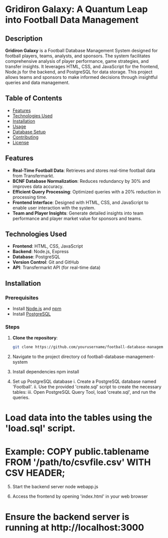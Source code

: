 # Gridiron Galaxy: A Quantum Leap into Football Data Management

## Description

**Gridiron Galaxy** is a Football Database Management System designed for football players, teams, analysts, and sponsors. The system facilitates comprehensive analysis of player performance, game strategies, and transfer insights. It leverages HTML, CSS, and JavaScript for the frontend, Node.js for the backend, and PostgreSQL for data storage. This project allows teams and sponsors to make informed decisions through insightful queries and data management.

## Table of Contents

- [Features](#features)
- [Technologies Used](#technologies-used)
- [Installation](#installation)
- [Usage](#usage)
- [Database Setup](#database-setup)
- [Contributing](#contributing)
- [License](#license)

## Features

- **Real-Time Football Data**: Retrieves and stores real-time football data from Transfermarkt.
- **BCNF Database Normalization**: Reduces redundancy by 30% and improves data accuracy.
- **Efficient Query Processing**: Optimized queries with a 20% reduction in processing time.
- **Frontend Interface**: Designed with HTML, CSS, and JavaScript to enable user interaction with the system.
- **Team and Player Insights**: Generate detailed insights into team performance and player market value for sponsors and teams.
  
## Technologies Used

- **Frontend**: HTML, CSS, JavaScript
- **Backend**: Node.js, Express
- **Database**: PostgreSQL
- **Version Control**: Git and GitHub
- **API**: Transfermarkt API (for real-time data)

## Installation

### Prerequisites

- Install [Node.js](https://nodejs.org/en/) and [npm](https://www.npmjs.com/get-npm)
- Install [PostgreSQL](https://www.postgresql.org/download/)

### Steps

1. **Clone the repository**:
   ```bash
   git clone https://github.com/yourusername/football-database-management-system.git
2. Navigate to the project directory
cd football-database-management-system

3. Install dependencies
npm install

4. Set up PostgreSQL database
  i. Create a PostgreSQL database named 'Football'.
  ii. Use the provided 'create.sql' script to create the necessary tables:
  iii.  Open PostgreSQL Query Tool, load 'create.sql', and run the queries.

# Load data into the tables using the 'load.sql' script.
# Example: COPY public.tablename FROM '/path/to/csvfile.csv' WITH CSV HEADER;

5. Start the backend server
node webapp.js

6. Access the frontend by opening 'index.html' in your web browser
# Ensure the backend server is running at http://localhost:3000
